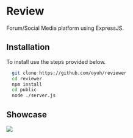 
# Review 
Forum/Social Media platform using ExpressJS.



## Installation

To install use the steps provided below.

```bash
  git clone https://github.com/oyuh/reviewer
  cd reviewer
  npm install
  cd public
  node ./server.js
```


    
## Showcase

![](https://i.imgur.com/F3OTqZh.png)